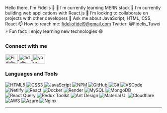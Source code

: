 Hello there, I'm Fidelis 👋
🔭 I’m currently learning MERN stack
🌱 I’m currently building web applications with React.js
👯 I’m looking to collaborate on projects with other developers
💬 Ask me about JavaScript, HTML, CSS, React
📫 How to reach me: fideliofidel9@gmail.com
Twitter: @Fidelis_Tuwei
⚡ Fun fact: I enjoy learning new technologies 😄
<h3 align="left">Connect with me</h3>
<p align="left">
  <a href="https://twitter.com/Fidelis_Tuwei" target="_blank">
    <img align="center" src="https://raw.githubusercontent.com/rahuldkjain/github-profile-readme-generator/master/src/images/icons/Social/twitter.svg" alt="Fidelis_Tuwei" height="30" width="40" />
  </a>
  <a href="https://linkedin.com/in/fidelis-tuwei" target="_blank">
    <img align="center" src="https://raw.githubusercontent.com/rahuldkjain/github-profile-readme-generator/master/src/images/icons/Social/linked-in-alt.svg" alt="fidelis-tuwei" height="30" width="40" />
  </a>
  <a href="https://stackoverflow.com/users/your-user-id" target="_blank">
    <img align="center" src="https://raw.githubusercontent.com/rahuldkjain/github-profile-readme-generator/master/src/images/icons/Social/stack-overflow.svg" alt="your-user-id" height="30" width="40" />
  </a>
</p>
<h3 align="left">Languages and Tools</h3>
<p align="left">
  <img src="https://img.shields.io/badge/HTML5-E34F26?style=for-the-badge&logo=html5&logoColor=white" alt="HTML5" />
  <img src="https://img.shields.io/badge/CSS3-1572B6?style=for-the-badge&logo=css3&logoColor=white" alt="CSS3" />
  <img src="https://img.shields.io/badge/JavaScript-F7DF1E?style=for-the-badge&logo=javascript&logoColor=black" alt="JavaScript" />
  <img src="https://img.shields.io/badge/-npm-CB3837?style=for-the-badge&logo=npm&logoColor=white" alt="NPM" />
  <img src="https://img.shields.io/badge/GitHub-100000?style=for-the-badge&logo=github&logoColor=white" alt="GitHub" />
  <img src="https://img.shields.io/badge/-Git-F05032?style=for-the-badge&logo=git&logoColor=white" alt="Git" />
  <img src="https://img.shields.io/badge/-Visual%20Studio%20Code-0078d7?style=for-the-badge&logo=visualstudiocode&logoColor=white" alt="VSCode" />
  <img src="https://img.shields.io/badge/Netlify-00C7B7?style=for-the-badge&logo=netlify&logoColor=white" alt="Netlify" />
  <img src="https://shields.io/badge/react-black?logo=react&style=for-the-badge" alt="React" />
  <img src="https://img.shields.io/badge/-Docker-2496ED?style=for-the-badge&logo=docker&logoColor=white" alt="Docker" />
  <img src="https://img.shields.io/badge/-Render-46E3B7?style=for-the-badge&logo=render&logoColor=white" alt="Render" />
  <img src="https://img.shields.io/badge/-MySQL-4479A1?style=for-the-badge&logo=mysql&logoColor=white" alt="MySQL" />
  <img src="https://img.shields.io/badge/-MongoDB-47A248?style=for-the-badge&logo=mongodb&logoColor=white" alt="MongoDB" />
  <img src="https://img.shields.io/badge/-React%20Query-FF4154?style=for-the-badge&logo=react-query&logoColor=white" alt="React Query" />
  <img src="https://img.shields.io/badge/-Redux%20Toolkit-764ABC?style=for-the-badge&logo=redux&logoColor=white" alt="Redux Toolkit" />
  <img src="https://img.shields.io/badge/-Ant%20Design-0170FE?style=for-the-badge&logo=antdesign&logoColor=white" alt="Ant Design" />
  <img src="https://img.shields.io/badge/-Material%20UI-0081CB?style=for-the-badge&logo=material-ui&logoColor=white" alt="Material UI" />
  <img src="https://img.shields.io/badge/-Cloudflare-F38020?style=for-the-badge&logo=cloudflare&logoColor=white" alt="Cloudflare" />
  <img src="https://img.shields.io/badge/-AWS-232F3E?style=for-the-badge&logo=amazon-aws&logoColor=white" alt="AWS" />
  <img src="https://img.shields.io/badge/-Azure-0078D4?style=for-the-badge&logo=microsoft-azure&logoColor=white" alt="Azure" />
  <img src="https://img.shields.io/badge/-Nginx-269539?style=for-the-badge&logo=nginx&logoColor=white" alt="Nginx" />
</p>
  
  ---
